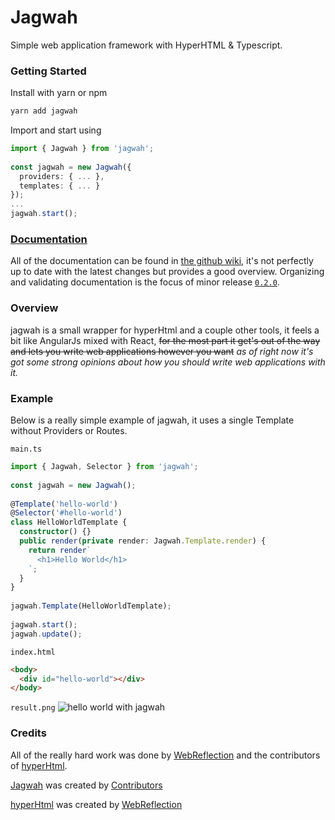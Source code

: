 # Jagwah

Simple web application framework with HyperHTML & Typescript.

### Getting Started

Install with yarn or npm​

```bash
yarn add jagwah
```

Import and start using

```ts
import { Jagwah } from 'jagwah';
​
const jagwah = new Jagwah({
  providers: { ... },
  templates: { ... }
});
...
jagwah.start();
```


### [Documentation](https://github.com/8eecf0d2/jagwah/wiki)

All of the documentation can be found in [the github wiki](https://github.com/8eecf0d2/jagwah/wiki), it's not perfectly up to date with the latest changes but provides a good overview. Organizing and validating documentation is the focus of minor release [`0.2.0`](https://github.com/8eecf0d2/jagwah/projects/4).

### Overview

jagwah is a small wrapper for hyperHtml and a couple other tools, it feels a bit like AngularJs mixed with React, ~~for the most part it get's out of the way and lets you write web applications however you want~~ _as of right now it's got some strong opinions about how you should write web applications with it._

### Example

Below is a really simple example of jagwah, it uses a single Template without Providers or Routes.

`main.ts`
```ts
import { Jagwah, Selector } from 'jagwah';
​
const jagwah = new Jagwah();
​
@Template('hello-world')
@Selector('#hello-world')
class HelloWorldTemplate {
  constructor() {}
  public render(private render: Jagwah.Template.render) {
    return render`
      <h1>Hello World</h1>
    `;
  }
}
​
jagwah.Template(HelloWorldTemplate);
​
jagwah.start();
jagwah.update();
```

`index.html`
```html
<body>
  <div id="hello-world"></div>
</body>
```

`result.png`
![hello world with jagwah](https://i.imgur.com/Yu7GYaK.png)

### Credits

All of the really hard work was done by [WebReflection](https://github.com/WebReflection) and the contributors of [hyperHtml](https://github.com/WebReflection/hyperHtml/graphs/contributors).

[Jagwah](https://github.com/8eecf0d2/jagwah) was created by [Contributors](https://github.com/8eecf0d2/jagwah/graphs/contributors)

[hyperHtml](https://github.com/WebReflection/hyperHtml) was created by [WebReflection](https://github.com/WebReflection)
